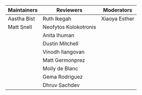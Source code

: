 |**Maintainers**|**Reviewers**        |**Moderators** |
|---------------|---------------------|---------------|
|Aastha Bist    |Ruth Ikegah          |Xiaoya Esther  |
|Matt Snell     |Neofytos Kolokotronis|               |
|               |Anita Ihuman         |               |
|               |Dustin Mitchell      |               |
|               |Vinodh Ilangovan     |               |
|               |Matt Germonprez      |               |
|               |Molly de Blanc       |               |
|               |Gema Rodriguez       |               |
|               |Dhruv Sachdev        |               |
